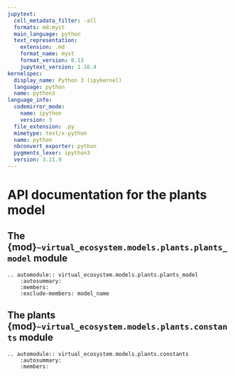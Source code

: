 ```yaml
---
jupytext:
  cell_metadata_filter: -all
  formats: md:myst
  main_language: python
  text_representation:
    extension: .md
    format_name: myst
    format_version: 0.13
    jupytext_version: 1.16.4
kernelspec:
  display_name: Python 3 (ipykernel)
  language: python
  name: python3
language_info:
  codemirror_mode:
    name: ipython
    version: 3
  file_extension: .py
  mimetype: text/x-python
  name: python
  nbconvert_exporter: python
  pygments_lexer: ipython3
  version: 3.11.9
---
```


# API documentation for the plants model

## The {mod}`~virtual_ecosystem.models.plants.plants_model` module

```{eval-rst}
.. automodule:: virtual_ecosystem.models.plants.plants_model
    :autosummary:
    :members:
    :exclude-members: model_name
```

## The plants {mod}`~virtual_ecosystem.models.plants.constants` module

```{eval-rst}
.. automodule:: virtual_ecosystem.models.plants.constants
    :autosummary:
    :members:
```
